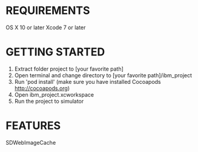 REQUIREMENTS
=====
OS X 10 or later
Xcode 7 or later

GETTING STARTED
=====
1. Extract folder project to [your favorite path]
2. Open terminal and change directory to [your favorite path]/ibm_project
3. Run 'pod install' (make sure you have installed Cocoapods http://cocoapods.org)
4. Open ibm_project.xcworkspace
5. Run the project to simulator

FEATURES
=====
SDWebImageCache
